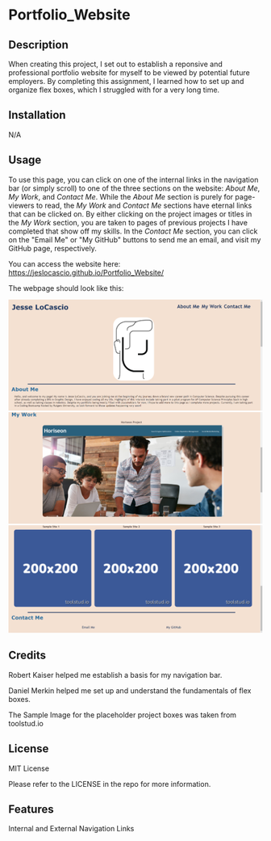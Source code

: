 # Portfolio_Website

## Description

When creating this project, I set out to establish a reponsive and professional portfolio website for myself to be viewed by potential future employers. By completing this assignment, I learned how to set up and organize flex boxes, which I struggled with for a very long time.

## Installation

N/A

## Usage

To use this page, you can click on one of the internal links in the navigation bar (or simply scroll) to one of the three sections on the website: *About Me*, *My Work*, and *Contact Me*. While the *About Me* section is purely for page-viewers to read, the *My Work* and *Contact Me* sections have eternal links that can be clicked on. By either clicking on the project images or titles in the *My Work* section, you are taken to pages of previous projects I have completed that show off my skills. In the *Contact Me* section, you can click on the "Email Me" or "My GitHub" buttons to send me an email, and visit my GitHub page, respectively.

You can access the website here: https://jeslocascio.github.io/Portfolio_Website/

The webpage should look like this:

![Upper section of my Portfolio Website](assets/images/Upper-Website.png)
![Middle section of my Portfolio Website](assets/images/Middle-Website.png)
![Bottom section of my Portfolio Website](assets/images/Lower-Website.png)

## Credits

Robert Kaiser helped me establish a basis for my navigation bar.

Daniel Merkin helped me set up and understand the fundamentals of flex boxes.

The Sample Image for the placeholder project boxes was taken from toolstud.io 

## License

MIT License

Please refer to the LICENSE in the repo for more information.

## Features

Internal and External Navigation Links